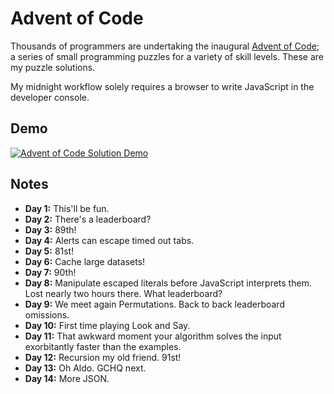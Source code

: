 # Advent of Code

Thousands of programmers are undertaking the inaugural [Advent of Code](http://adventofcode.com/about); a series of small programming puzzles for a variety of skill levels. These are my puzzle solutions.

My midnight workflow solely requires a browser to write JavaScript in the developer console.

## Demo

[![Advent of Code Solution Demo](http://i.imgur.com/4Vjj5lC.gif "Advent of Code Solution Demo")](https://youtu.be/NdhpbGZIrVk)

## Notes

- **Day 1:** This'll be fun.
- **Day 2:** There's a leaderboard?
- **Day 3:** 89th!
- **Day 4:** Alerts can escape timed out tabs.
- **Day 5:** 81st!
- **Day 6:** Cache large datasets!
- **Day 7:** 90th!
- **Day 8:** Manipulate escaped literals before JavaScript interprets them. Lost nearly two hours there. What leaderboard?
- **Day 9:** We meet again Permutations. Back to back leaderboard omissions.
- **Day 10:** First time playing Look and Say.
- **Day 11:** That awkward moment your algorithm solves the input exorbitantly faster than the examples.
- **Day 12:** Recursion my old friend. 91st!
- **Day 13:** Oh Aldo. GCHQ next.
- **Day 14:** More JSON.